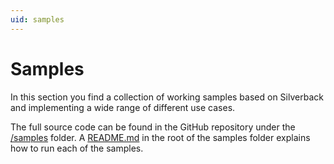 ```yaml
---
uid: samples
---
```


# Samples

In this section you find a collection of working samples based on Silverback and implementing a wide range of different use cases.

The full source code can be found in the GitHub repository under the [/samples](https://github.com/BEagle1984/silverback/tree/master/samples) folder. A [README.md](https://github.com/BEagle1984/silverback/blob/master/samples/README.md) in the root of the samples folder explains how to run each of the samples.
